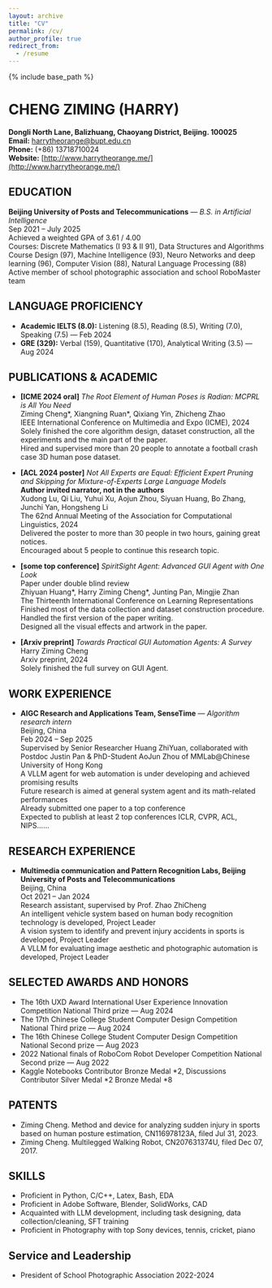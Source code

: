 ```yaml
---
layout: archive
title: "CV"
permalink: /cv/
author_profile: true
redirect_from:
  - /resume
---
```


{% include base_path %}

# CHENG ZIMING (HARRY)
**Dongli North Lane, Balizhuang, Chaoyang District, Beijing. 100025**  
**Email:** [harrytheorange@bupt.edu.cn](mailto:harrytheorange@bupt.edu.cn)  
**Phone:** (+86) 13718710024  
**Website:** [http://www.harrytheorange.me/](http://www.harrytheorange.me/)

## EDUCATION

**Beijing University of Posts and Telecommunications** — *B.S. in Artificial Intelligence*  
Sep 2021 – July 2025  
Achieved a weighted GPA of 3.61 / 4.00  
Courses: Discrete Mathematics (I 93 & II 91), Data Structures and Algorithms Course Design (97), Machine Intelligence (93), Neuro Networks and deep learning (96), Computer Vision (88), Natural Language Processing (88)  
Active member of school photographic association and school RoboMaster team

## LANGUAGE PROFICIENCY

- **Academic IELTS (8.0):** Listening (8.5), Reading (8.5), Writing (7.0), Speaking (7.5) — Feb 2024
- **GRE (329):** Verbal (159), Quantitative (170), Analytical Writing (3.5) — Aug 2024

## PUBLICATIONS & ACADEMIC
- **[ICME 2024 oral]** *The Root Element of Human Poses is Radian: MCPRL is All You Need*  
  Ziming Cheng\*, Xiangning Ruan\*, Qixiang Yin, Zhicheng Zhao  
  IEEE International Conference on Multimedia and Expo (ICME), 2024  
  Solely finished the core algorithm design, dataset construction, all the experiments and the main part of the paper.  
  Hired and supervised more than 20 people to annotate a football crash case 3D human pose dataset.

- **[ACL 2024 poster]** *Not All Experts are Equal: Efficient Expert Pruning and Skipping for Mixture-of-Experts Large Language Models*  
  **Author invited narrator, not in the authors**  
  Xudong Lu, Qi Liu, Yuhui Xu, Aojun Zhou, Siyuan Huang, Bo Zhang, Junchi Yan, Hongsheng Li  
  The 62nd Annual Meeting of the Association for Computational Linguistics, 2024  
  Delivered the poster to more than 30 people in two hours, gaining great notices.  
  Encouraged about 5 people to continue this research topic.

- **[some top conference]** *SpiritSight Agent: Advanced GUI Agent with One Look*  
  Paper under double blind review  
  Zhiyuan Huang\*, Harry Ziming Cheng\*, Junting Pan, Mingjie Zhan  
  The Thirteenth International Conference on Learning Representations  
  Finished most of the data collection and dataset construction procedure.  
  Handled the first version of the paper writing.  
  Designed all the visual effects and artwork in the paper.

- **[Arxiv preprint]** *Towards Practical GUI Automation Agents: A Survey*  
  Harry Ziming Cheng  
  Arxiv preprint, 2024  
  Solely finished the full survey on GUI Agent.

## WORK EXPERIENCE

- **AIGC Research and Applications Team, SenseTime** — *Algorithm research intern*  
  Beijing, China  
  Feb 2024 – Sep 2025  
  Supervised by Senior Researcher Huang ZhiYuan, collaborated with Postdoc Justin Pan & PhD-Student AoJun Zhou of MMLab@Chinese University of Hong Kong  
  A VLLM agent for web automation is under developing and achieved promising results  
  Future research is aimed at general system agent and its math-related performances  
  Already submitted one paper to a top conference  
  Expected to publish at least 2 top conferences ICLR, CVPR, ACL, NIPS……

## RESEARCH EXPERIENCE

- **Multimedia communication and Pattern Recognition Labs, Beijing University of Posts and Telecommunications**  
  Beijing, China  
  Oct 2021 – Jan 2024  
  Research assistant, supervised by Prof. Zhao ZhiCheng  
  An intelligent vehicle system based on human body recognition technology is developed, Project Leader  
  A vision system to identify and prevent injury accidents in sports is developed, Project Leader  
  A VLLM for evaluating image aesthetic and photographic automation is developed, Project Leader

## SELECTED AWARDS AND HONORS

- The 16th UXD Award International User Experience Innovation Competition National Third prize — Aug 2024
- The 17th Chinese College Student Computer Design Competition National Third prize — Aug 2024
- The 16th Chinese College Student Computer Design Competition National Second prize — Aug 2023
- 2022 National finals of RoboCom Robot Developer Competition National Second prize — Aug 2022
- Kaggle Notebooks Contributor Bronze Medal *2, Discussions Contributor Silver Medal *2 Bronze Medal *8

## PATENTS

- Ziming Cheng. Method and device for analyzing sudden injury in sports based on human posture estimation, CN116978123A, filed Jul 31, 2023.
- Ziming Cheng. Multilegged Walking Robot, CN207631374U, filed Dec 07, 2017.

## SKILLS

- Proficient in Python, C/C++, Latex, Bash, EDA
- Proficient in Adobe Software, Blender, SolidWorks, CAD
- Acquainted with LLM development, including task designing, data collection/cleaning, SFT training
- Proficient in Photography with top Sony devices, tennis, cricket, piano

## Service and Leadership

- President of School Photographic Association 2022-2024
